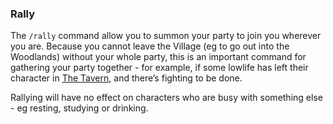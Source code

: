 ### Rally
The `/rally` command allow you to summon your party to join you wherever you are. Because you cannot leave the
  Village (eg to go out into the Woodlands) without your whole party, this is an important command for gathering your
  party together - for example, if some lowlife has left their character in [The Tavern](../tavern/index.md), and there’s fighting to be
  done.

Rallying will have no effect on characters who are busy with something else - eg resting, studying or drinking.


